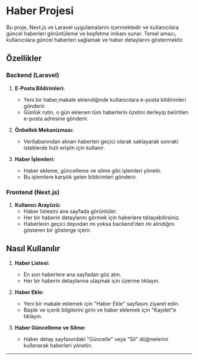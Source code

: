 # Haber Projesi

Bu proje, Next.js ve Laravel uygulamalarını içermektedir ve kullanıcılara güncel haberleri görüntüleme ve keşfetme imkanı sunar. Temel amacı, kullanıcılara güncel haberleri sağlamak ve haber detaylarını göstermektir.

## Özellikler

### Backend (Laravel)

1. **E-Posta Bildirimleri:**
   - Yeni bir haber,makale eklendiğinde kullanıcılara e-posta bildirimleri gönderir.
   - Günlük rutin, o gün eklenen tüm haberlerin özetini derleyip belirtilen e-posta adresine gönderir.

2. **Önbellek Mekanizması:**
   - Veritabanından alınan haberleri geçici olarak saklayarak sonraki isteklerde hızlı erişim için kullanır.

3. **Haber İşlemleri:**
   - Haber ekleme, güncelleme ve silme gibi işlemleri yönetir.
   - Bu işlemlere karşılık gelen bildirimleri gönderir.

### Frontend (Next.js)

1. **Kullanıcı Arayüzü:**
   - Haber listesini ana sayfada görüntüler.
   - Her bir haberin detaylarını görmek için haberlere tıklayabilirsiniz.
   - Haberlerin geçici depodan mı yoksa backend'den mi alındığını gösteren bir gösterge içerir.

## Nasıl Kullanılır

1. **Haber Listesi:**
   - En son haberlere ana sayfadan göz atın.
   - Her bir haberin detaylarına ulaşmak için üzerine tıklayın.

2. **Haber Ekle:**
   - Yeni bir makale eklemek için "Haber Ekle" sayfasını ziyaret edin.
   - Başlık ve içerik bilgilerini girin ve haber eklemek için "Kaydet"e tıklayın.

3. **Haber Güncelleme ve Silme:**
   - Haber detay sayfasındaki "Güncelle" veya "Sil" düğmelerini kullanarak haberleri yönetin.

---

